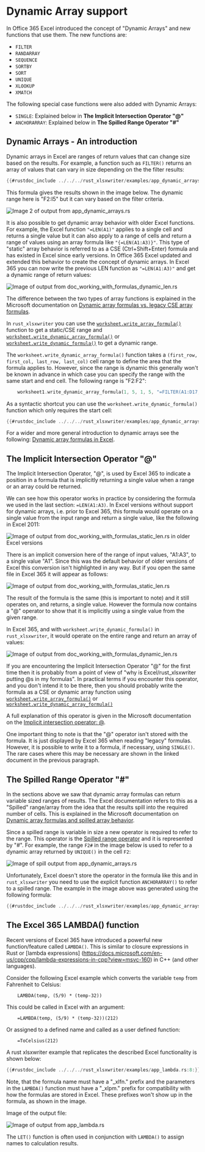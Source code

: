 # Dynamic Array support


In Office 365 Excel introduced the concept of "Dynamic Arrays" and new functions
that use them. The new functions are:

- `FILTER`
- `RANDARRAY`
- `SEQUENCE`
- `SORTBY`
- `SORT`
- `UNIQUE`
- `XLOOKUP`
- `XMATCH`

The following special case functions were also added with Dynamic Arrays:

- `SINGLE`: Explained below in **The Implicit Intersection Operator "@"**
- `ANCHORARRAY`:  Explained below in **The Spilled Range Operator "#"**


## Dynamic Arrays - An introduction

Dynamic arrays in Excel are ranges of return values that can change size based
on the results. For example, a function such as `FILTER()` returns an array of
values that can vary in size depending on the the filter results:

```rust
{{#rustdoc_include ../../../rust_xlsxwriter/examples/app_dynamic_arrays.rs:29}}
```

This formula gives the results shown in the image below. The dynamic range
here is "F2:I5" but it can vary based on the filter criteria.

![Image 2 of output from app_dynamic_arrays.rs](../../images/dynamic_arrays02.png)

It is also possible to get dynamic array behavior with older Excel functions.
For example, the Excel function `"=LEN(A1)"` applies to a single cell and
returns a single value but it can also apply to a range of cells and return a
range of values using an array formula like `"{=LEN(A1:A3)}"`. This type of
"static" array behavior is referred to as a CSE (Ctrl+Shift+Enter) formula and
has existed in Excel since early versions. In Office 365 Excel updated and
extended this behavior to create the concept of dynamic arrays. In Excel 365 you
can now write the previous LEN function as `"=LEN(A1:A3)"` and get a dynamic
range of return values:

![Image of output from doc_working_with_formulas_dynamic_len.rs](../../images/intersection03.png)

The difference between the two types of array functions is explained in the
Microsoft documentation on [Dynamic array formulas vs. legacy CSE array
formulas].

 In `rust_xlsxwriter` you can use the [`worksheet.write_array_formula()`]
function to get a static/CSE range and
[`worksheet.write_dynamic_array_formula()`] or
[`worksheet.write_dynamic_formula()`] to get a dynamic range.

[`worksheet.write_array_formula()`]: https://docs.rs/rust_xlsxwriter/latest/rust_xlsxwriter/struct.Worksheet.html#method.write_array_formula
[`worksheet.write_dynamic_formula()`]: https://docs.rs/rust_xlsxwriter/latest/rust_xlsxwriter/struct.Worksheet.html#method.write_dynamic_formula
[`worksheet.write_dynamic_array_formula()`]: https://docs.rs/rust_xlsxwriter/latest/rust_xlsxwriter/struct.Worksheet.html#method.write_dynamic_array_formula

[Dynamic array formulas in Excel]: https://exceljet.net/dynamic-array-formulas-in-excel
[Dynamic array formulas vs. legacy CSE array formulas]: https://support.microsoft.com/en-us/office/dynamic-array-formulas-vs-legacy-cse-array-formulas-ca421f1b-fbb2-4c99-9924-df571bd4f1b4

The `worksheet.write_dynamic_array_formula()` function takes a `(first_row,
first_col, last_row, last_col)` cell range to define the area that the formula
applies to. However, since the range is dynamic this generally won't be known in
advance in which case you can specify the range with the same start and end
cell. The following range is "F2:F2":

```rust
    worksheet1.write_dynamic_array_formula(1, 5, 1, 5, "=FILTER(A1:D17,C1:C17=K2)")?;
```
As a syntactic shortcut you can use the `worksheet.write_dynamic_formula()`
function which only requires the start cell:

```rust
{{#rustdoc_include ../../../rust_xlsxwriter/examples/app_dynamic_arrays.rs:29}}
```

For a wider and more general introduction to dynamic arrays see the following:
[Dynamic array formulas in Excel].


## The Implicit Intersection Operator "@"

The Implicit Intersection Operator, "@", is used by Excel 365 to indicate a
position in a formula that is implicitly returning a single value when a range
or an array could be returned.

We can see how this operator works in practice by considering the formula we
used in the last section: `=LEN(A1:A3)`. In Excel versions without support for
dynamic arrays, i.e. prior to Excel 365, this formula would operate on a single
value from the input range and return a single value, like the following in
Excel 2011:

![Image of output from doc_working_with_formulas_static_len.rs in older Excel versions](../../images/intersection01.png)


There is an implicit conversion here of the range of input values, "A1:A3", to a
single value "A1". Since this was the default behavior of older versions of
Excel this conversion isn't highlighted in any way. But if you open the same
file in Excel 365 it will appear as follows:

![Image of output from doc_working_with_formulas_static_len.rs](../../images/intersection02.png)


The result of the formula is the same (this is important to note) and it still
operates on, and returns, a single value. However the formula now contains a "@"
operator to show that it is implicitly using a single value from the given
range.

In Excel 365, and with `worksheet.write_dynamic_formula()` in `rust_xlsxwriter`,
it would operate on the entire range and return an array of values:

![Image of output from doc_working_with_formulas_dynamic_len.rs](../../images/intersection03.png)


If you are encountering the Implicit Intersection Operator "@" for the first
time then it is probably from a point of view of "why is Excel/rust_xlsxwriter
putting @s in my formulas". In practical terms if you encounter this operator,
and you don't intend it to be there, then you should probably write the formula
as a CSE or dynamic array function using [`worksheet.write_array_formula()`] or
[`worksheet.write_dynamic_array_formula()`]


A full explanation of this operator is given in the Microsoft documentation on
the [Implicit intersection operator: @].

[Implicit intersection operator: @]: https://support.microsoft.com/en-us/office/implicit-intersection-operator-ce3be07b-0101-4450-a24e-c1c999be2b34?ui=en-us&rs=en-us&ad=us>

One important thing to note is that the "@" operator isn't stored with the
formula. It is just displayed by Excel 365 when reading "legacy" formulas.
However, it is possible to write it to a formula, if necessary, using
`SINGLE()`. The rare cases where this may be necessary are shown in the linked
document in the previous paragraph.


## The Spilled Range Operator "#"

In the sections above we saw that dynamic array formulas can return variable
sized ranges of results. The Excel documentation refers to this as a "Spilled"
range/array from the idea that the results spill into the required number of
cells. This is explained in the Microsoft documentation on [Dynamic array
formulas and spilled array behavior].

[Dynamic array formulas and spilled array behavior]: https://support.microsoft.com/en-us/office/dynamic-array-formulas-and-spilled-array-behavior-205c6b06-03ba-4151-89a1-87a7eb36e531


Since a spilled range is variable in size a new operator is required to refer to
the range. This operator is the [Spilled range operator] and it is represented
by "#". For example, the range `F2#` in the image below is used to refer to a
dynamic array returned by `UNIQUE()` in the cell `F2`:

[Spilled range operator]: https://support.microsoft.com/en-us/office/spilled-range-operator-3dd5899f-bca2-4b9d-a172-3eae9ac22efd

![Image of spill output from app_dynamic_arrays.rs](../../images/spill01.png)

Unfortunately, Excel doesn't store the operator in the formula like this and in
`rust_xlsxwriter` you need to use the explicit function `ANCHORARRAY()` to refer
to a spilled range. The example in the image above was generated using the
following formula:

```rust
{{#rustdoc_include ../../../rust_xlsxwriter/examples/app_dynamic_arrays.rs:205}}
```

## The Excel 365 LAMBDA() function

Recent versions of Excel 365 have introduced a powerful new function/feature
called `LAMBDA()`. This is similar to closure expressions in Rust or [lambda
expressions]
(https://docs.microsoft.com/en-us/cpp/cpp/lambda-expressions-in-cpp?view=msvc-160)
in C++ (and other languages).

Consider the following Excel example which converts the variable `temp` from
Fahrenheit to Celsius:

```
    LAMBDA(temp, (5/9) * (temp-32))
```

This could be called in Excel with an argument:

```
    =LAMBDA(temp, (5/9) * (temp-32))(212)
```

Or assigned to a defined name and called as a user defined function:

```
    =ToCelsius(212)
```

A rust xlsxwriter example that replicates the described Excel functionality is
shown below:


```rust
{{#rustdoc_include ../../../rust_xlsxwriter/examples/app_lambda.rs:8:}}
```

Note, that the formula name must have a "_xlfn." prefix and the parameters in
the `LAMBDA()` function must have a "_xlpm."  prefix for compatibility with how
the formulas are stored in Excel. These prefixes won't show up in the formula,
as shown in the image.

Image of the output file:

![Image of output from app_lambda.rs](../../images/app_lambda.png)

The `LET()` function is often used in conjunction with `LAMBDA()` to assign
names to calculation results.
